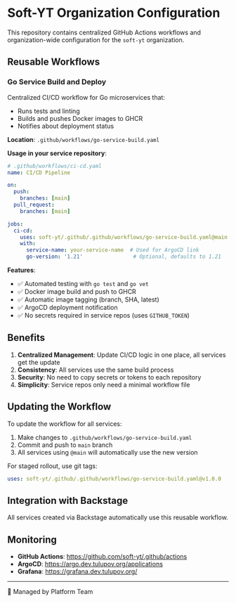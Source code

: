 # Soft-YT Organization Configuration

This repository contains centralized GitHub Actions workflows and organization-wide configuration for the `soft-yt` organization.

## Reusable Workflows

### Go Service Build and Deploy

Centralized CI/CD workflow for Go microservices that:
- Runs tests and linting
- Builds and pushes Docker images to GHCR
- Notifies about deployment status

**Location**: `.github/workflows/go-service-build.yaml`

**Usage in your service repository**:

```yaml
# .github/workflows/ci-cd.yaml
name: CI/CD Pipeline

on:
  push:
    branches: [main]
  pull_request:
    branches: [main]

jobs:
  ci-cd:
    uses: soft-yt/.github/.github/workflows/go-service-build.yaml@main
    with:
      service-name: your-service-name  # Used for ArgoCD link
      go-version: '1.21'                # Optional, defaults to 1.21
```

**Features**:
- ✅ Automated testing with `go test` and `go vet`
- ✅ Docker image build and push to GHCR
- ✅ Automatic image tagging (branch, SHA, latest)
- ✅ ArgoCD deployment notification
- ✅ No secrets required in service repos (uses `GITHUB_TOKEN`)

## Benefits

1. **Centralized Management**: Update CI/CD logic in one place, all services get the update
2. **Consistency**: All services use the same build process
3. **Security**: No need to copy secrets or tokens to each repository
4. **Simplicity**: Service repos only need a minimal workflow file

## Updating the Workflow

To update the workflow for all services:

1. Make changes to `.github/workflows/go-service-build.yaml`
2. Commit and push to `main` branch
3. All services using `@main` will automatically use the new version

For staged rollout, use git tags:
```yaml
uses: soft-yt/.github/.github/workflows/go-service-build.yaml@v1.0.0
```

## Integration with Backstage

All services created via Backstage automatically use this reusable workflow.

## Monitoring

- **GitHub Actions**: https://github.com/soft-yt/.github/actions
- **ArgoCD**: https://argo.dev.tulupov.org/applications
- **Grafana**: https://grafana.dev.tulupov.org/

---

🤖 Managed by Platform Team
